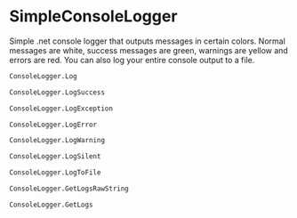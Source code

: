# SimpleConsoleLogger

Simple .net console logger that outputs messages in certain colors. Normal messages are white, success messages are green, 
warnings are yellow and errors are red. You can also log your entire console output to a file.

```bash
ConsoleLogger.Log

ConsoleLogger.LogSuccess

ConsoleLogger.LogException

ConsoleLogger.LogError

ConsoleLogger.LogWarning

ConsoleLogger.LogSilent

ConsoleLogger.LogToFile

ConsoleLogger.GetLogsRawString

ConsoleLogger.GetLogs
```
